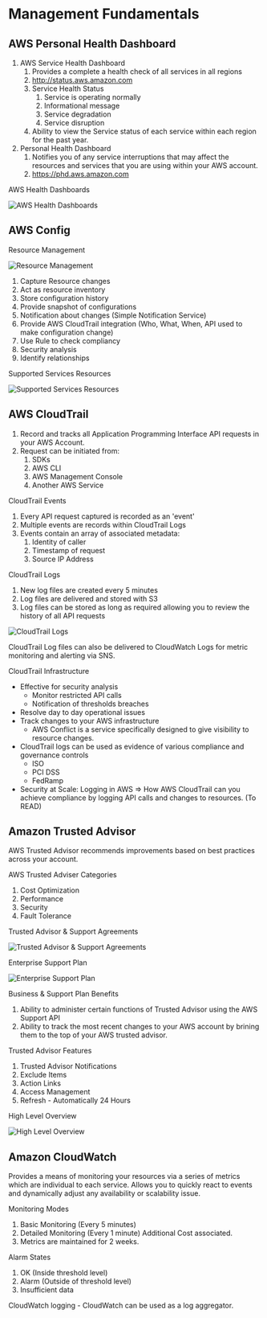 # Management Fundamentals

## AWS Personal Health Dashboard

1. AWS Service Health Dashboard
   1. Provides a complete a health check of all services in all regions
   1. <http://status.aws.amazon.com>
   1. Service Health Status
      1. Service is operating normally
      1. Informational message
      1. Service degradation
      1. Service disruption
   1. Ability to view the Service status of each service within each region for the past year.
1. Personal Health Dashboard
   1. Notifies you of any service interruptions that may affect the resources and services that you are using within your AWS account.
   1. <https://phd.aws.amazon.com>

AWS Health Dashboards

![AWS Health Dashboards](../assets/mf-health-dashboards.png)

## AWS Config

Resource Management

![Resource Management](../assets/aws-config-resource-management.png)

1. Capture Resource changes
1. Act as resource inventory
1. Store configuration history
1. Provide snapshot of configurations
1. Notification about changes (Simple Notification Service)
1. Provide AWS CloudTrail integration (Who, What, When, API used to make configuration change)
1. Use Rule to check compliancy
1. Security analysis
1. Identify relationships

Supported Services Resources

![Supported Services Resources](../assets/aws-config-supported-services-resources.png)

## AWS CloudTrail

1. Record and tracks all Application Programming Interface API requests in your AWS Account.
1. Request can be initiated from:
   1. SDKs
   1. AWS CLI
   1. AWS Management Console
   1. Another AWS Service

CloudTrail Events

1. Every API request captured is recorded as an 'event'
1. Multiple events are records within CloudTrail Logs
1. Events contain an array of associated metadata:
   1. Identity of caller
   1. Timestamp of request
   1. Source IP Address

CloudTrail Logs

1. New log files are created every 5 minutes
1. Log files are delivered and stored with S3
1. Log files can be stored as long as required allowing you to review the history of all API requests

![CloudTrail Logs](../assets/cloudtrail-s3.png)

CloudTrail Log files can also be delivered to CloudWatch Logs for metric monitoring and alerting via SNS.

CloudTrail Infrastructure

- Effective for security analysis
  - Monitor restricted API calls
  - Notification of thresholds breaches
- Resolve day to day operational issues
- Track changes to your AWS infrastructure
  - AWS Conflict is a service specifically designed to give visibility to resource changes.
- CloudTrail logs can be used as evidence of various compliance and governance controls
  - ISO
  - PCI DSS
  - FedRamp
- Security at Scale: Logging in AWS => How AWS CloudTrail can you achieve compliance by logging API calls and changes to resources. (To READ)

## Amazon Trusted Advisor

AWS Trusted Advisor recommends improvements based on best practices across your account.

AWS Trusted Adviser Categories

1. Cost Optimization
1. Performance
1. Security
1. Fault Tolerance

Trusted Advisor & Support Agreements

![Trusted Advisor & Support Agreements](../assets/trusted-advisor-support-agreements.png)

Enterprise Support Plan

![Enterprise Support Plan](../assets/trusted-advisor-enterprise-support-plan.png)

Business & Support Plan Benefits

1. Ability to administer certain functions of Trusted Advisor using the AWS Support API
1. Ability to track the most recent changes to your AWS account by brining them to the top of your AWS trusted advisor.

Trusted Advisor Features

1. Trusted Advisor Notifications
1. Exclude Items
1. Action Links
1. Access Management
1. Refresh - Automatically 24 Hours

High Level Overview

![High Level Overview](../assets/trusted-advisor-high-level.png)

## Amazon CloudWatch

Provides a means of monitoring your resources via a series of metrics which are individual to each service. Allows you to quickly react to events and dynamically adjust any availability or scalability issue.

Monitoring Modes

1. Basic Monitoring (Every 5 minutes)
1. Detailed Monitoring (Every 1 minute) Additional Cost associated.
1. Metrics are maintained for 2 weeks.

Alarm States

1. OK (Inside threshold level)
1. Alarm (Outside of threshold level)
1. Insufficient data

CloudWatch logging - CloudWatch can be used as a log aggregator.
